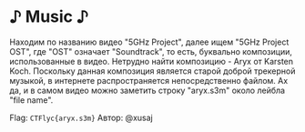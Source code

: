 # ♪ Music ♪
Находим по названию видео "5GHz Project", далее ищем "5GHz Project OST", где "OST" означает "Soundtrack", то есть, буквально композиции, использованные в видео. Нетрудно найти композицию - Aryx от Karsten Koch.
Поскольку данная композиция является старой доброй трекерной музыкой, в интернете распространяется непосредственно файлом. Ах да, и в самом видео можно заметить строку "aryx.s3m" около лейбла "file name".

Flag: `CTFlyc{aryx.s3m}`
Автор: @xusaj
